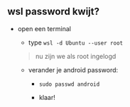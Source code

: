## wsl password kwijt?

- open een terminal
    - type `wsl -d Ubuntu --user root`
    > nu zijn we als root ingelogd

    - verander je android password:
        - `sudo passwd android`

        - klaar!